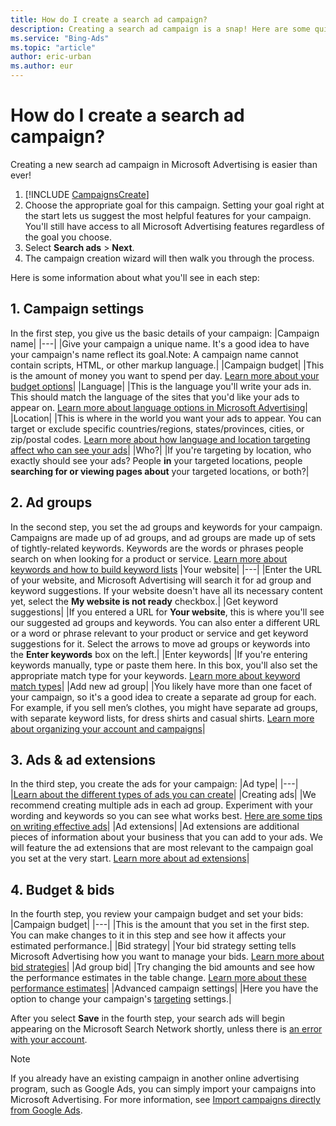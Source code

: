 ```yaml
---
title: How do I create a search ad campaign?
description: Creating a search ad campaign is a snap! Here are some quick steps to get an ad campaign up and running.
ms.service: "Bing-Ads"
ms.topic: "article"
author: eric-urban
ms.author: eur
---
```


# How do I create a search ad campaign?

Creating a new search ad campaign in Microsoft Advertising is easier than ever!

1. [!INCLUDE [CampaignsCreate](./includes/CampaignsCreate.md)]
1. Choose the appropriate goal for this campaign. Setting your goal right at the start lets us suggest the most helpful features for your campaign. You'll still have access to all Microsoft Advertising features regardless of the goal you choose.
1. Select **Search ads** > **Next**.
1. The campaign creation wizard will then walk you through the process.

Here is some information about what you'll see in each step:

## 1. Campaign settings
In the first step, you give us the basic details of your campaign:
|Campaign name|
|---|
|Give your campaign a unique name. It's a good idea to have your campaign's name reflect its goal.Note: A campaign name cannot contain scripts, HTML, or other markup language.|
|Campaign budget|
|This is the amount of money you want to spend per day. [Learn more about your budget options](./hlp_BA_CONC_AboutBudgetType.md)|
|Language|
|This is the language you'll write your ads in. This should match the language of the sites that you'd like your ads to appear on. [Learn more about language options in Microsoft Advertising](./hlp_BA_CONC_AboutLanguageOptions.md)|
|Location|
|This is where in the world you want your ads to appear. You can target or exclude specific countries/regions, states/provinces, cities, or zip/postal codes. [Learn more about how language and location targeting affect who can see your ads](./hlp_BA_CONC_LocTargetAndLang.md)|
|Who?|
|If you're targeting by location, who exactly should see your ads? People **in** your targeted locations, people **searching for or viewing pages about** your targeted locations, or both?|

## 2. Ad groups
In the second step, you set the ad groups and keywords for your campaign. Campaigns are made up of ad groups, and ad groups are made up of sets of tightly-related keywords. Keywords are the words or phrases people search on when looking for a product or service.  [Learn more about keywords and how to build keyword lists](./hlp_BA_CONC_AboutKW.md)
|Your website|
|---|
|Enter the URL of your website, and Microsoft Advertising will search it for ad group and keyword suggestions. If your website doesn't have all its necessary content yet, select the **My website is not ready** checkbox.|
|Get keyword suggestions|
|If you entered a URL for **Your website**, this is where you'll see our suggested ad groups and keywords. You can also enter a different URL or a word or phrase relevant to your product or service and get keyword suggestions for it. Select the arrows to move ad groups or keywords into the **Enter keywords** box on the left.|
|Enter keywords|
|If you're entering keywords manually, type or paste them here. In this box, you'll also set the appropriate match type for your keywords. [Learn more about keyword match types](./hlp_BA_CONC_MatchOptions.md)|
|Add new ad group|
|You likely have more than one facet of your campaign, so it's a good idea to create a separate ad group for each. For example, if you sell men’s clothes, you might have separate ad groups, with separate keyword lists, for dress shirts and casual shirts. [Learn more about organizing your account and campaigns](./hlp_BA_CONC_AboutAccts.md)|

## 3. Ads &amp; ad extensions
In the third step, you create the ads for your campaign:
|Ad type|
|---|
|[Learn about the different types of ads you can create](./hlp_BA_CONC_AdOptions.md)|
|Creating ads|
|We recommend creating multiple ads in each ad group. Experiment with your wording and keywords so you can see what works best. [Here are some tips on writing effective ads](./hlp_BA_CONC_AboutWritingEffectiveAds.md)|
|Ad extensions|
|Ad extensions are additional pieces of information about your business that you can add to your ads. We will feature the ad extensions that are most relevant to the campaign goal you set at the very start. [Learn more about ad extensions](./hlp_BA_CONC_AboutAdExtensions.md)|

## 4. Budget &amp; bids
In the fourth step, you review your campaign budget and set your bids:
|Campaign budget|
|---|
|This is the amount that you set in the first step. You can make changes to it in this step and see how it affects your estimated performance.|
|Bid strategy|
|Your bid strategy setting tells Microsoft Advertising how you want to manage your bids. [Learn more about bid strategies](./hlp_BA_CONC_BidStrategy.md)|
|Ad group bid|
|Try changing the bid amounts and see how the performance estimates in the table change. [Learn more about these performance estimates](./hlp_BA_CONC_UnderstandingPerfEsts.md)|
|Advanced campaign settings|
|Here you have the option to change your campaign's [targeting](./hlp_BA_CONC_Targeting.md) settings.|

After you select **Save** in the fourth step, your search ads will begin appearing on the Microsoft Search Network shortly, unless there is [an error with your account](./hlp_BA_CONC_AccountErrors.md).

> [!NOTE]
> If you already have an existing campaign in another online advertising program, such as Google Ads, you can simply import your campaigns into Microsoft Advertising. For more information, see [Import campaigns directly from Google Ads](./hlp_BA_PROC_ImportCampaign.md).


